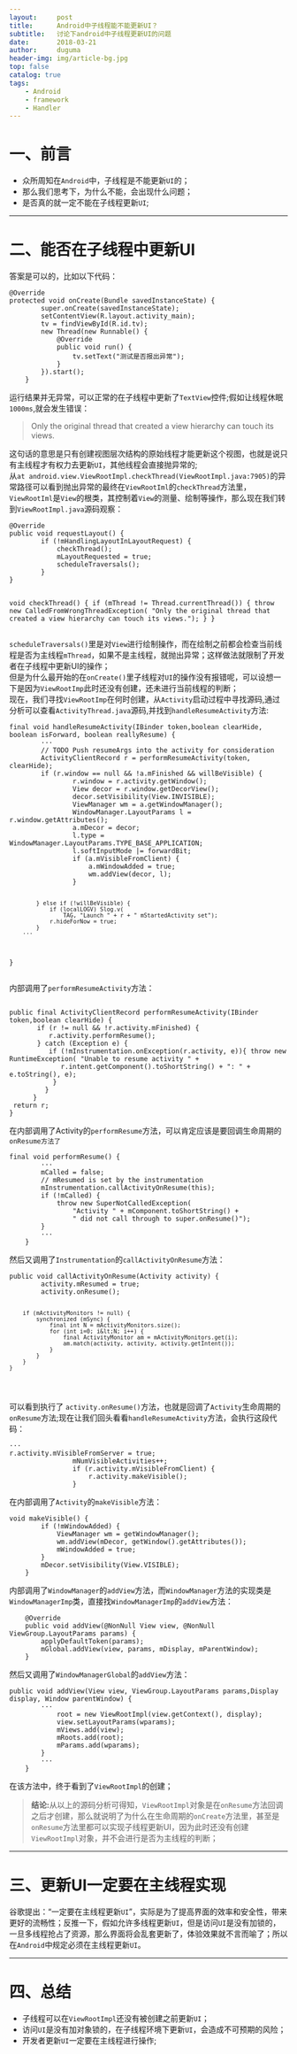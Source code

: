 ```yaml
---
layout:     post
title:      Android中子线程能不能更新UI？
subtitle:   讨论下android中子线程更新UI的问题
date:       2018-03-21
author:     duguma
header-img: img/article-bg.jpg
top: false
catalog: true
tags:
    - Android
    - framework
    - Handler
--- 
```

<h1>一、前言</h1>
<ul>
<li>众所周知在<code>Android</code>中，子线程是不能更新<code>UI</code>的；</li>
<li>那么我们思考下，为什么不能，会出现什么问题；</li>
<li>是否真的就一定不能在子线程更新<code>UI</code>;</li>
</ul>
<hr>
<h1>二、能否在子线程中更新UI</h1>
<p>答案是可以的，比如以下代码：</p>
<pre><code>@Override
protected void onCreate(Bundle savedInstanceState) {
        super.onCreate(savedInstanceState);
        setContentView(R.layout.activity_main);
        tv = findViewById(R.id.tv);
        new Thread(new Runnable() {
            @Override
            public void run() {
                tv.setText("测试是否报出异常");
            }
        }).start();
    }
</code></pre>
<p>运行结果并无异常，可以正常的在子线程中更新了<code>TextView</code>控件;假如让线程休眠<code>1000ms</code>,就会发生错误：</p>
<blockquote>
<p>Only the original thread that created a view hierarchy can touch its views.</p>
</blockquote>
<p>这句话的意思是只有创建视图层次结构的原始线程才能更新这个视图，也就是说只有主线程才有权力去更新<code>UI</code>，其他线程会直接抛异常的;<br>
从<code>at android.view.ViewRootImpl.checkThread(ViewRootImpl.java:7905)</code>的异常路径可以看到抛出异常的最终在<code>ViewRootIml</code>的<code>checkThread</code>方法里，<code>ViewRootIml</code>是<code>View</code>的根类，其控制着<code>View</code>的测量、绘制等操作，那么现在我们转到<code>ViewRootImpl.java</code>源码观察：</p>
<pre><code>@Override
public void requestLayout() {
        if (!mHandlingLayoutInLayoutRequest) {
            checkThread();
            mLayoutRequested = true;
            scheduleTraversals();
        }
}

void checkThread() {
        if (mThread != Thread.currentThread()) {
            throw new CalledFromWrongThreadException(
                    "Only the original thread that created a view hierarchy can touch its views.");
        }
    }
</code></pre>
<p><code>scheduleTraversals()</code>里是对<code>View</code>进行绘制操作，而在绘制之前都会检查当前线程是否为主线程<code>mThread</code>，如果不是主线程，就抛出异常；这样做法就限制了开发者在子线程中更新UI的操作；<br>
但是为什么最开始的在<code>onCreate()</code>里子线程对<code>UI</code>的操作没有报错呢，可以设想一下是因为<code>ViewRootImp</code>此时还没有创建，还未进行当前线程的判断；<br>
现在，我们寻找<code>ViewRootImp</code>在何时创建，从<code>Activity</code>启动过程中寻找源码,通过分析可以查看<code>ActivityThread.java</code>源码,并找到<code>handleResumeActivity</code>方法:</p>
<pre><code>final void handleResumeActivity(IBinder token,boolean clearHide, boolean isForward, boolean reallyResume) {
        ···
        // TODO Push resumeArgs into the activity for consideration
        ActivityClientRecord r = performResumeActivity(token, clearHide);
        if (r.window == null &amp;&amp; !a.mFinished &amp;&amp; willBeVisible) {
                r.window = r.activity.getWindow();
                View decor = r.window.getDecorView();
                decor.setVisibility(View.INVISIBLE);
                ViewManager wm = a.getWindowManager();
                WindowManager.LayoutParams l = r.window.getAttributes();
                a.mDecor = decor;
                l.type = WindowManager.LayoutParams.TYPE_BASE_APPLICATION;
                l.softInputMode |= forwardBit;
                if (a.mVisibleFromClient) {
                    a.mWindowAdded = true;
                    wm.addView(decor, l);
                }

            } else if (!willBeVisible) {
                if (localLOGV) Slog.v(
                    TAG, "Launch " + r + " mStartedActivity set");
                r.hideForNow = true;
            }
        ···
}
</code></pre>
<p>内部调用了<code>performResumeActivity</code>方法：<br>
<pre><code>
public final ActivityClientRecord performResumeActivity(IBinder token,boolean clearHide) {
       if (r != null &amp;&amp; !r.activity.mFinished) {
          r.activity.performResume();
       } catch (Exception e) {
          if (!mInstrumentation.onException(r.activity, e)){ throw new RuntimeException( "Unable to resume activity " + 
             r.intent.getComponent().toShortString() + ": " + e.toString(), e);
           }
         }
      }
 return r; 
} 
</code></pre>
 在内部调用了Activity的<code>performResume</code>方法，可以肯定应该是要回调生命周期的<code>onResume方法了</code></p>
<pre><code>final void performResume() {
        ···
        mCalled = false;
        // mResumed is set by the instrumentation
        mInstrumentation.callActivityOnResume(this);
        if (!mCalled) {
            throw new SuperNotCalledException(
                "Activity " + mComponent.toShortString() +
                " did not call through to super.onResume()");
        }
        ···
    }
</code></pre>
<p>然后又调用了<code>Instrumentation</code>的<code>callActivityOnResume</code>方法：</p>
<pre><code>public void callActivityOnResume(Activity activity) {
        activity.mResumed = true;
        activity.onResume();
        
        if (mActivityMonitors != null) {
            synchronized (mSync) {
                final int N = mActivityMonitors.size();
                for (int i=0; i&lt;N; i++) {
                    final ActivityMonitor am = mActivityMonitors.get(i);
                    am.match(activity, activity, activity.getIntent());
                }
            }
        }
    }
</code></pre>
<p>可以看到执行了 <code>activity.onResume()</code>方法，也就是回调了<code>Activity</code>生命周期的<code>onResume</code>方法;现在让我们回头看看<code>handleResumeActivity</code>方法，会执行这段代码：</p>
<pre><code>···
r.activity.mVisibleFromServer = true;
                mNumVisibleActivities++;
                if (r.activity.mVisibleFromClient) {
                    r.activity.makeVisible();
                }
</code></pre>
<p>在内部调用了<code>Activity</code>的<code>makeVisible</code>方法：</p>
<pre><code>void makeVisible() {
        if (!mWindowAdded) {
            ViewManager wm = getWindowManager();
            wm.addView(mDecor, getWindow().getAttributes());
            mWindowAdded = true;
        }
        mDecor.setVisibility(View.VISIBLE);
    }
</code></pre>
<p>内部调用了<code>WindowManager</code>的<code>addView</code>方法，而<code>WindowManager</code>方法的实现类是<code>WindowManagerImp</code>类，直接找<code>WindowManagerImp</code>的<code>addView</code>方法：</p>
<pre><code>    @Override
    public void addView(@NonNull View view, @NonNull ViewGroup.LayoutParams params) {
        applyDefaultToken(params);
        mGlobal.addView(view, params, mDisplay, mParentWindow);
    }
</code></pre>
<p>然后又调用了<code>WindowManagerGlobal</code>的<code>addView</code>方法：</p>
<pre><code>public void addView(View view, ViewGroup.LayoutParams params,Display display, Window parentWindow) {          
        ···
            root = new ViewRootImpl(view.getContext(), display);
            view.setLayoutParams(wparams);
            mViews.add(view);
            mRoots.add(root);
            mParams.add(wparams);
        }
        ···
    }
</code></pre>
<p>在该方法中，终于看到了<code>ViewRootImpl</code>的创建；</p>
<blockquote>
<p><strong>结论:</strong>从以上的源码分析可得知，<code>ViewRootImpl</code>对象是在<code>onResume</code>方法回调之后才创建，那么就说明了为什么在生命周期的<code>onCreate</code>方法里，甚至是<code>onResume</code>方法里都可以实现子线程更新UI，因为此时还没有创建<code>ViewRootImpl</code>对象，并不会进行是否为主线程的判断；</p>
</blockquote>
<hr>
<h1>三、更新UI一定要在主线程实现</h1>
<p>谷歌提出：“一定要在主线程更新<code>UI</code>”，实际是为了提高界面的效率和安全性，带来更好的流畅性；反推一下，假如允许多线程更新<code>UI</code>，但是访问<code>UI</code>是没有加锁的，一旦多线程抢占了资源，那么界面将会乱套更新了，体验效果就不言而喻了；所以在<code>Android</code>中规定必须在主线程更新<code>UI</code>。</p>
<hr>
<h1>四、总结</h1>
<ul>
<li>子线程可以在<code>ViewRootImpl</code>还没有被创建之前更新<code>UI</code>；</li>
<li>访问<code>UI</code>是没有加对象锁的，在子线程环境下更新<code>UI</code>，会造成不可预期的风险；</li>
<li>开发者更新<code>UI</code>一定要在主线程进行操作;</li>
</ul>